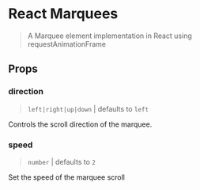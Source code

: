 # React Marquees

> A Marquee element implementation in React using requestAnimationFrame

## Props

### direction

> `left|right|up|down` | defaults to `left`

Controls the scroll direction of the marquee.

### speed

> `number` | defaults to `2`

Set the speed of the marquee scroll
